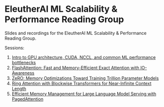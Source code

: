 # EleutherAI ML Scalability & Performance Reading Group
Slides and recordings for the EleutherAI ML Scalability &amp; Performance Reading Group.

Sessions:

1. [Intro to GPU architecture, CUDA, NCCL, and common ML performance bottlenecks](./session_1/)
2. [FlashAttention: Fast and Memory-Efficient Exact Attention with IO-Awareness](./session_2/)
3. [ZeRO: Memory Optimizations Toward Training Trillion Parameter Models](./session_3/)
4. [Ring Attention with Blockwise Transformers for Near-Infinite Context Length](./session_4)
5. [Efficient Memory Management for Large Language Model Serving with PagedAttention](./session_5/)